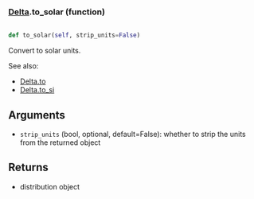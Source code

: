 ### [Delta](Delta.md).to_solar (function)


```py

def to_solar(self, strip_units=False)

```



Convert to solar units.

See also:

* [Delta.to](Delta.to.md)
* [Delta.to_si](Delta.to_si.md)

Arguments
------------
* `strip_units` (bool, optional, default=False): whether to strip the
    units from the returned object

Returns
-------------
* distribution object

